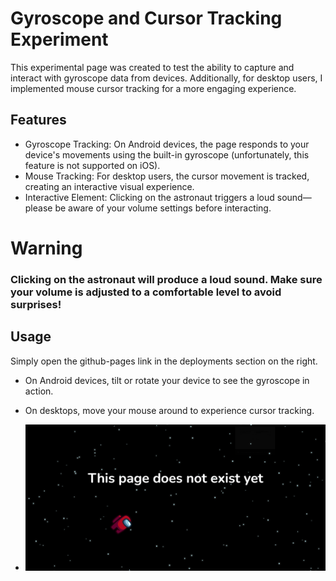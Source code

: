 # Gyroscope and Cursor Tracking Experiment
This experimental page was created to test the ability to capture and interact with gyroscope data from devices. Additionally, for desktop users, I implemented mouse cursor tracking for a more engaging experience.

## Features
- Gyroscope Tracking: On Android devices, the page responds to your device's movements using the built-in gyroscope (unfortunately, this feature is not supported on iOS).
- Mouse Tracking: For desktop users, the cursor movement is tracked, creating an interactive visual experience.
- Interactive Element: Clicking on the astronaut triggers a loud sound—please be aware of your volume settings before interacting.
# Warning
### Clicking on the astronaut will produce a loud sound. Make sure your volume is adjusted to a comfortable level to avoid surprises!

## Usage
Simply open the github-pages link in the deployments section on the right.
- On Android devices, tilt or rotate your device to see the gyroscope in action.
- On desktops, move your mouse around to experience cursor tracking.

- ![Image](./Screenshot.png)
